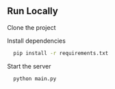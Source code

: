 
## Run Locally

Clone the project

Install dependencies

```bash
  pip install -r requirements.txt
```

Start the server

```bash
  python main.py
```
